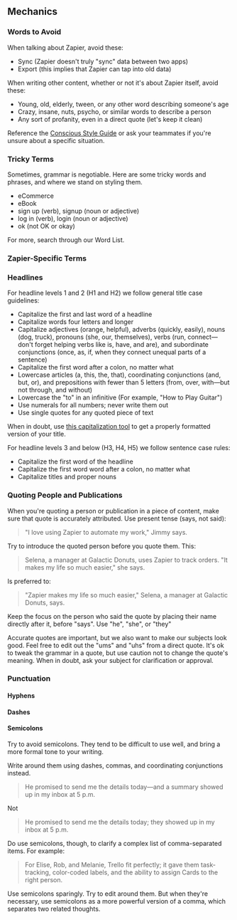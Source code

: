 ## Mechanics

### Words to Avoid

When talking about Zapier, avoid these:

- Sync (Zapier doesn't truly "sync" data between two apps)
- Export (this implies that Zapier can tap into old data)

When writing other content, whether or not it's about Zapier itself, avoid these:

- Young, old, elderly, tween, or any other word describing someone's age
- Crazy, insane, nuts, psycho, or similar words to describe a person
- Any sort of profanity, even in a direct quote (let's keep it clean)

Reference the [Conscious Style Guide](http://consciousstyleguide.com/) or ask your teammates if you're unsure about a specific situation.

### Tricky Terms

Sometimes, grammar is negotiable. Here are some tricky words and phrases, and where we stand on styling them.

- eCommerce
- eBook
- sign up (verb), signup (noun or adjective)
- log in (verb), login (noun or adjective)
- ok (not OK or okay)

For more, search through our Word List.

<!--Link this to the word list when everything is set up wih Jekyll-->

### Zapier-Specific Terms

<!--include notes about common Zapier terms here, and link over to the Zapier Terms page once Jekyll is set up-->

### Headlines

For headline levels 1 and 2 (H1 and H2) we follow general title case guidelines: 

- Capitalize the first and last word of a headline
- Capitalize words four letters and longer
- Capitalize adjectives (orange, helpful), adverbs (quickly, easily), nouns (dog, truck), pronouns (she, our, themselves), verbs (run, connect—don't forget helping verbs like is, have, and are), and subordinate conjunctions (once, as, if, when they connect unequal parts of a sentence)
- Capitalize the first word after a colon, no matter what
- Lowercase articles (a, this, the, that), coordinating conjunctions (and, but, or), and prepositions with fewer than 5 letters (from, over, with—but not through, and without)
- Lowercase the "to" in an infinitive (For example, "How to Play Guitar")
- Use numerals for all numbers; never write them out
- Use single quotes for any quoted piece of text

When in doubt, use [this capitalization tool](https://headlinecapitalization.com/) to get a properly formatted version of your title.

For headline levels 3 and below (H3, H4, H5) we follow sentence case rules:

- Capitalize the first word of the headline
- Capitalize the first word word after a colon, no matter what
- Capitalize titles and proper nouns

### Quoting People and Publications

<!--might need to split this into longform and shortform sections-->

When you're quoting a person or publication in a piece of content, make sure that quote is accurately attributed. Use present tense (says, not said): 

> "I love using Zapier to automate my work," Jimmy says.

Try to introduce the quoted person before you quote them. This:

> Selena, a manager at Galactic Donuts, uses Zapier to track orders. "It makes my life so much easier," she says.

Is preferred to: 

> "Zapier makes my life so much easier," Selena, a manager at Galactic Donuts, says.

Keep the focus on the person who said the quote by placing their name directly after it, before "says". Use "he", "she", or "they" 

<!--do we want to use first or last names?-->

Accurate quotes are important, but we also want to make our subjects look good. Feel free to edit out the "ums" and "uhs" from a direct quote. It's ok to tweak the grammar in a quote, but use caution not to change the quote's meaning. When in doubt, ask your subject for clarification or approval.

### Punctuation

#### Hyphens

#### Dashes

#### Semicolons

Try to avoid semicolons. They tend to be difficult to use well, and bring a more formal tone to your writing. 

Write around them using dashes, commas, and coordinating conjunctions instead. 

> He promised to send me the details today—and a summary showed up in my inbox at 5 p.m.

Not

> He promised to send me the details today; they showed up in my inbox at 5 p.m.

Do use semicolons, though, to clarify a complex list of comma-separated items. For example:

> For Elise, Rob, and Melanie, Trello fit perfectly; it gave them task-tracking, color-coded labels, and the ability to assign Cards to the right person.  

Use semicolons sparingly. Try to edit around them. But when they're necessary, use semicolons as a more powerful version of a comma, which separates two related thoughts. 



